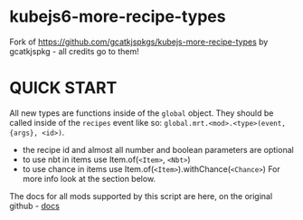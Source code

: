 # kubejs6-more-recipe-types
Fork of https://github.com/gcatkjspkgs/kubejs-more-recipe-types by gcatkjspkg - all credits go to them!

# QUICK START
All new types are functions inside of the `global` object. They should be called inside of the `recipes` event like so: `global.mrt.<mod>.<type>(event, {args}, <id>)`.

- the recipe id and almost all number and boolean parameters are optional
- to use nbt in items use Item.of(`<Item>`, `<Nbt>`)
- to use chance in items use Item.of(`<Item>`).withChance(`<Chance>`)
For more info look at the section below.


The docs for all mods supported by this script are here, on the original github - [docs](https://github.com/gcatkjspkgs/kubejs-more-recipe-types/tree/ad42069a450cd74d42159950bd5e290eb576959f/docs)


